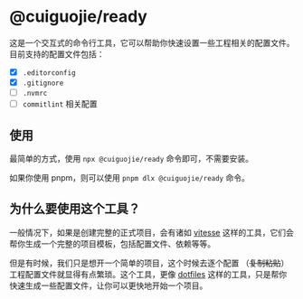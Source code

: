 # @cuiguojie/ready

这是一个交互式的命令行工具，它可以帮助你快速设置一些工程相关的配置文件。目前支持的配置文件包括：

- [x] `.editorconfig`
- [x] `.gitignore`
- [ ] `.nvmrc`
- [ ] `commitlint` 相关配置

## 使用

最简单的方式，使用 `npx @cuiguojie/ready` 命令即可，不需要安装。

如果你使用 pnpm，则可以使用 `pnpm dlx @cuiguojie/ready` 命令。

## 为什么要使用这个工具？
一般情况下，如果是创建完整的正式项目，会有诸如 [vitesse](https://github.com/antfu-collective/vitesse) 这样的工具，它们会帮你生成一个完整的项目模板，包括配置文件、依赖等等。

但是有时候，我们只是想开一个简单的项目，这个时候去逐个配置 （~~复制粘贴~~）工程配置文件就显得有点繁琐。这个工具，更像 [dotfiles](https://github.com/mathiasbynens/dotfiles) 这样的工具，只是帮你快速生成一些配置文件，让你可以更快地开始一个项目。
